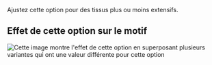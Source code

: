 Ajustez cette option pour des tissus plus ou moins extensifs.

## Effet de cette option sur le motif

![Cette image montre l'effet de cette option en superposant plusieurs variantes qui ont une valeur différente pour cette option](ursula\_fabricstretch\_sample.svg "Effet de cette option sur le motif")
